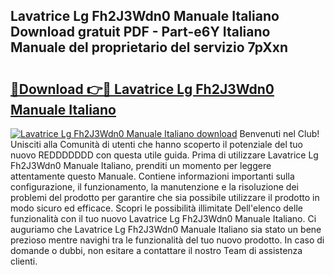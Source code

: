 ## Lavatrice Lg Fh2J3Wdn0 Manuale Italiano Download gratuit PDF - Part-e6Y Italiano Manuale del proprietario del servizio 7pXxn

# <h2><a href="http://dfdktsf.blite.top/?on=Lavatrice+Lg+Fh2J3Wdn0+Manuale+Italiano">🔗Download 👉🔴 Lavatrice Lg Fh2J3Wdn0 Manuale Italiano</a></h2>

[![Lavatrice Lg Fh2J3Wdn0 Manuale Italiano download](https://i.imgur.com/lujVjoI.png)](http://dfdktsf.blite.top/?on=Lavatrice+Lg+Fh2J3Wdn0+Manuale+Italiano)
Benvenuti nel Club! Unisciti alla Comunità di utenti che hanno scoperto il potenziale del tuo nuovo REDDDDDDD con questa utile guida. Prima di utilizzare Lavatrice Lg Fh2J3Wdn0 Manuale Italiano, prenditi un momento per leggere attentamente questo Manuale. Contiene informazioni importanti sulla configurazione, il funzionamento, la manutenzione e la risoluzione dei problemi del prodotto per garantire che sia possibile utilizzare il prodotto in modo sicuro ed efficace. Scopri le possibilità illimitate Dell'elenco delle funzionalità con il tuo nuovo Lavatrice Lg Fh2J3Wdn0 Manuale Italiano. Ci auguriamo che Lavatrice Lg Fh2J3Wdn0 Manuale Italiano sia stato un bene prezioso mentre navighi tra le funzionalità del tuo nuovo prodotto. In caso di domande o dubbi, non esitare a contattare il nostro Team di assistenza clienti.
